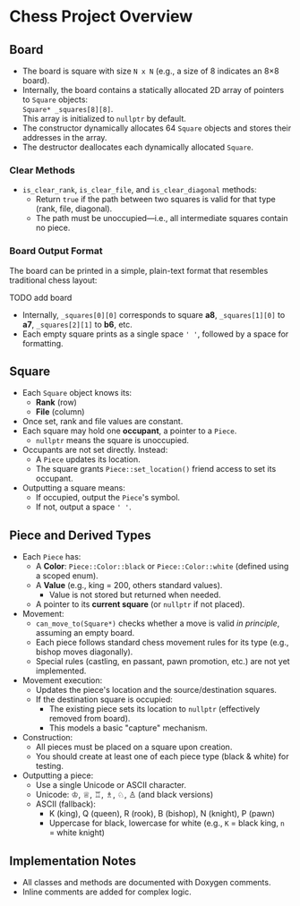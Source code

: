 # Chess Project Overview

## Board

- The board is square with size `N x N` (e.g., a size of 8 indicates an 8×8 board).
- Internally, the board contains a statically allocated 2D array of pointers to `Square` objects:  
  `Square* _squares[8][8]`.  
  This array is initialized to `nullptr` by default.
- The constructor dynamically allocates 64 `Square` objects and stores their addresses in the array.
- The destructor deallocates each dynamically allocated `Square`.

### Clear Methods

- `is_clear_rank`, `is_clear_file`, and `is_clear_diagonal` methods:
  - Return `true` if the path between two squares is valid for that type (rank, file, diagonal).
  - The path must be unoccupied—i.e., all intermediate squares contain no piece.

### Board Output Format

The board can be printed in a simple, plain-text format that resembles traditional chess layout:

TODO add board


   
- Internally, `_squares[0][0]` corresponds to square **a8**, `_squares[1][0]` to **a7**, `_squares[2][1]` to **b6**, etc.
- Each empty square prints as a single space `' '`, followed by a space for formatting.

## Square

- Each `Square` object knows its:
  - **Rank** (row)
  - **File** (column)
- Once set, rank and file values are constant.
- Each square may hold one **occupant**, a pointer to a `Piece`.
  - `nullptr` means the square is unoccupied.
- Occupants are not set directly. Instead:
  - A `Piece` updates its location.
  - The square grants `Piece::set_location()` friend access to set its occupant.
- Outputting a square means:
  - If occupied, output the `Piece`'s symbol.
  - If not, output a space `' '`.

## Piece and Derived Types

- Each `Piece` has:
  - A **Color**: `Piece::Color::black` or `Piece::Color::white` (defined using a scoped enum).
  - A **Value** (e.g., king = 200, others standard values).
    - Value is not stored but returned when needed.
  - A pointer to its **current square** (or `nullptr` if not placed).
- Movement:
  - `can_move_to(Square*)` checks whether a move is valid *in principle*, assuming an empty board.
  - Each piece follows standard chess movement rules for its type (e.g., bishop moves diagonally).
  - Special rules (castling, en passant, pawn promotion, etc.) are not yet implemented.
- Movement execution:
  - Updates the piece's location and the source/destination squares.
  - If the destination square is occupied:
    - The existing piece sets its location to `nullptr` (effectively removed from board).
    - This models a basic "capture" mechanism.
- Construction:
  - All pieces must be placed on a square upon creation.
  - You should create at least one of each piece type (black & white) for testing.
- Outputting a piece:
  - Use a single Unicode or ASCII character.
  - Unicode: ♔, ♕, ♖, ♗, ♘, ♙ (and black versions)
  - ASCII (fallback):
    - K (king), Q (queen), R (rook), B (bishop), N (knight), P (pawn)
    - Uppercase for black, lowercase for white (e.g., `K` = black king, `n` = white knight)

## Implementation Notes

- All classes and methods are documented with Doxygen comments.
- Inline comments are added for complex logic.


  
